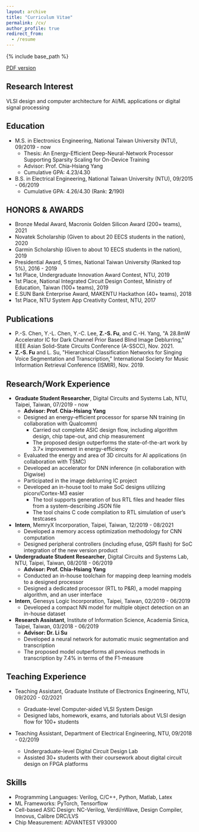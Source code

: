 ```yaml
---
layout: archive
title: "Curriculum Vitae"
permalink: /cv/
author_profile: true
redirect_from:
  - /resume
---
```


{% include base_path %}

[PDF version](http://Itachi6912110.github.io/files/CV_Zih_Sing_Fu_Web.pdf)

## Research Interest
VLSI design and computer architecture for AI/ML applications or digital signal processing

## Education
* M.S. in Electronics Engineering, National Taiwan University (NTU), 09/2019 - now
  * Thesis: An Energy-Efficient Deep-Neural-Network Processor Supporting Sparsity Scaling for On-Device Training
  * Advisor: Prof. Chia-Hsiang Yang
  * Cumulative GPA: 4.23/4.30
* B.S. in Electrical Engineering, National Taiwan University (NTU), 09/2015 - 06/2019
  * Cumulative GPA: 4.26/4.30 (Rank: **2**/190)

## HONORS & AWARDS
* Bronze Medal Award, Macronix Golden Silicon Award (200+ teams), 2021
* Novatek Scholarship (Given to about 20 EECS students in the nation), 2020
* Garmin Scholarship (Given to about 10 EECS students in the nation), 2019
* Presidential Award, 5 times, National Taiwan University (Ranked top 5%), 2016 - 2019
* 1st Place, Undergraduate Innovation Award Contest, NTU, 2019
* 1st Place, National Integrated Circuit Design Contest, Ministry of Education, Taiwan (100+ teams), 2019
* E.SUN Bank Enterprise Award, MAKENTU Hackathon (40+ teams), 2018
* 1st Place, NTU System App Creativity Contest, NTU, 2017

## Publications
* P.-S. Chen, Y.-L. Chen, Y.-C. Lee, **Z.-S. Fu**, and C.-H. Yang, "A 28.8mW Accelerator IC for Dark Channel Prior Based Blind Image Deblurring," IEEE Asian Solid-State Circuits Conference (A-SSCC), Nov. 2021.
* **Z.-S. Fu** and L. Su, "Hierarchical Classification Networks for Singing Voice Segmentation and Transcription," International Society for Music Information Retrieval Conference (ISMIR), Nov. 2019.

## Research/Work Experience
* **Graduate Student Researcher**, Digital Circuits and Systems Lab, NTU, Taipei, Taiwan, 07/2019 - now
  * __Advisor: Prof. Chia-Hsiang Yang__
  * Designed an energy-efficient processor for sparse NN training (in collaboration with Qualcomm)
    * Carried out complete ASIC design flow, including algorithm design, chip tape-out, and chip measurement
    * The proposed design outperforms the state-of-the-art work by 3.7$\times$ improvement in energy-efficiency
  * Evaluated the energy and area of 3D circuits for AI applications (in collaboration with TSMC)
  * Developed an accelerator for DNN inference (in collaboration with Digwise)
  * Participated in the image deblurring IC project
  * Developed an in-house tool to make SoC designs utilizing picorv/Cortex-M3 easier
    * The tool supports generation of bus RTL files and header files from a system-describing JSON file
    * The tool chains C code compilation to RTL simulation of user’s testcases
* **Intern**, MemryX Incorporation, Taipei, Taiwan, 12/2019 - 08/2021
  * Developed a memory access optimization methodology for CNN computation
  * Designed peripheral controllers (including efuse, QSPI flash) for SoC integration of the new version product
* **Undergraduate Student Researcher**, Digital Circuits and Systems Lab, NTU, Taipei, Taiwan, 08/2018 - 06/2019
  * __Advisor: Prof. Chia-Hsiang Yang__
  * Conducted an in-house toolchain for mapping deep learning models to a designed processor
  * Designed a dedicated processor (RTL to P&R), a model mapping algorithm, and an user interface
* **Intern**, Genesys Logic Incorporation, Taipei, Taiwan, 02/2019 - 06/2019
  * Developed a compact NN model for multiple object detection on an in-house dataset
* **Research Assistant**, Institute of Information Science, Academia Sinica, Taipei, Taiwan, 03/2018 - 06/2019
  * __Advisor: Dr. Li Su__
  * Developed a neural network for automatic music segmentation and transcription
  * The proposed model outperforms all previous methods in transcription by 7.4% in terms of the F1-measure

## Teaching Experience
* Teaching Assistant, Graduate Institute of Electronics Engineering, NTU, 09/2020 - 02/2021
  * Graduate-level Computer-aided VLSI System Design
  * Designed labs, homework, exams, and tutorials about VLSI design flow for 100+ students

* Teaching Assistant, Department of Electrical Engineering, NTU, 09/2018 - 02/2019
  * Undergraduate-level Digital Circuit Design Lab
  * Assisted 30+ students with their coursework about digital circuit design on FPGA platforms

## Skills
* Programming Languages: Verilog, C/C++, Python, Matlab, Latex
* ML Frameworks: PyTorch, Tensorflow
* Cell-based ASIC Design: NC-Verilog, Verdi/nWave, Design Compiler, Innovus, Calibre DRC/LVS
* Chip Measurement: ADVANTEST V93000

<!--
Publications
======
  <ul>{% for post in site.publications %}
    {% include archive-single-cv.html %}
  {% endfor %}</ul>
  
Talks
======
  <ul>{% for post in site.talks %}
    {% include archive-single-talk-cv.html %}
  {% endfor %}</ul>
  
Teaching
======
  <ul>{% for post in site.teaching %}
    {% include archive-single-cv.html %}
  {% endfor %}</ul>
  
Service and leadership
======
* Currently signed in to 43 different slack teams

-->